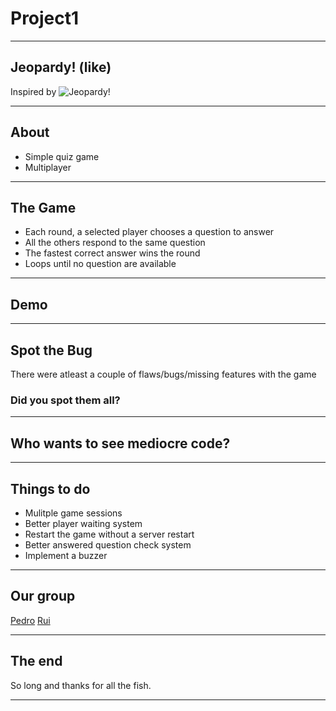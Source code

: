 # Project1

---

## Jeopardy! (like)

Inspired by
![Jeopardy!](https://static.wikia.nocookie.net/gameshows/images/0/03/Jeopardy%21_1984.JPG/revision/latest?cb=20231027004918)
<!-- .element height="50%" width="50%" -->

--- 

## About

- Simple quiz game
- Multiplayer

---

## The Game

- Each round, a selected player chooses a question to answer
- All the others respond to the same question
- The fastest correct answer wins the round
- Loops until no question are available

---

## Demo

---

## Spot the Bug

There were atleast a couple of flaws/bugs/missing features with the game

### Did you spot them all?

---

## Who wants to see mediocre code?

---

## Things to do

- Mulitple game sessions
- Better player waiting system
- Restart the game without a server restart
- Better answered question check system
- Implement a buzzer

---

## Our group

[Pedro](https://github.com/nuntera)
[Rui](https://github.com/rui-tx)

---

## The end

So long and thanks for all the fish.

---
